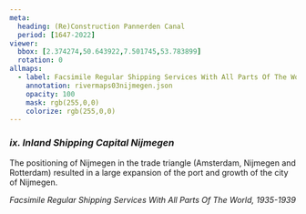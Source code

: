 ```yaml
---
meta:
  heading: (Re)Construction Pannerden Canal
  period: [1647-2022]
viewer:
  bbox: [2.374274,50.643922,7.501745,53.783899]
  rotation: 0
allmaps:
  - label: Facsimile Regular Shipping Services With All Parts Of The World, 1935-1939
    annotation: rivermaps03nijmegen.json
    opacity: 100
    mask: rgb(255,0,0)
    colorize: rgb(255,0,0)
---
```


### _ix.    Inland Shipping Capital Nijmegen_

The positioning of Nijmegen in the trade triangle (Amsterdam, Nijmegen and Rotterdam) resulted in a large expansion of the port and growth of the city of Nijmegen.

_Facsimile Regular Shipping Services With All Parts Of The World, 1935-1939_

